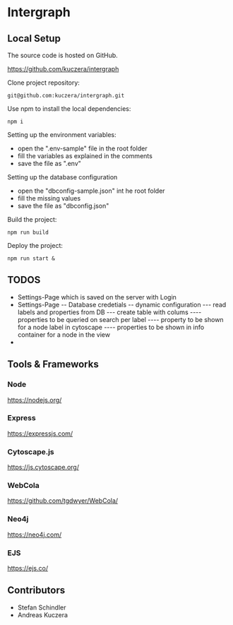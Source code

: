 # Intergraph

## Local Setup

The source code is hosted on GitHub.

https://github.com/kuczera/intergraph

Clone project repository:

```
git@github.com:kuczera/intergraph.git
```

Use npm to install the local dependencies:

```
npm i
```

Setting up the environment variables:

* open the ".env-sample" file in the root folder
* fill the variables as explained in the comments
* save the file as ".env"

Setting up the database configuration

* open the "dbconfig-sample.json" int he root folder
* fill the missing values
* save the file as "dbconfig.json"


Build the project:

```
npm run build
```

Deploy the project:

```
npm run start &
```

## TODOS

- Settings-Page which is saved on the server with Login
- Settings-Page
  -- Database credetials
  -- dynamic configuration
    --- read labels and properties from DB
    --- create table with colums
      ---- properties to be queried on search per label
      ---- property to be shown for a node label in cytoscape
      ---- properties to be shown in info container for a node in the view
- 

## Tools & Frameworks

### Node
https://nodejs.org/

### Express
https://expressjs.com/

### Cytoscape.js
https://js.cytoscape.org/

### WebCola
https://github.com/tgdwyer/WebCola/

### Neo4j
https://neo4j.com/

### EJS
https://ejs.co/

## Contributors
* Stefan Schindler
* Andreas Kuczera
